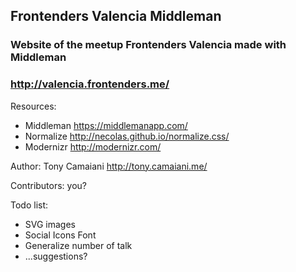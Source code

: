 ## Frontenders Valencia Middleman

### Website of the meetup Frontenders Valencia made with Middleman
### http://valencia.frontenders.me/

Resources:
- Middleman https://middlemanapp.com/
- Normalize http://necolas.github.io/normalize.css/
- Modernizr http://modernizr.com/

Author:
Tony Camaiani http://tony.camaiani.me/

Contributors:
you?

Todo list:
- SVG images
- Social Icons Font
- Generalize number of talk
- ...suggestions?

